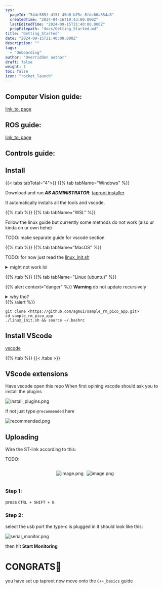 ```yaml
---
sys:
  pageId: "54dc585f-d15f-45d0-b75c-8fdc66a854a8"
  createdTime: "2024-04-16T19:43:00.000Z"
  lastEditedTime: "2024-09-15T21:40:00.000Z"
  propFilepath: "docs/Getting_Started.md"
title: "Getting_Started"
date: "2024-09-15T21:40:00.000Z"
description: ""
tags:
  - "Onboarding"
author: "Overridden author"
draft: false
weight: 1
toc: false
icon: "rocket_launch"
---
```


## Computer Vision guide:

[link_to_page](86d45bc0-388b-4d26-8848-44f255f73d0e)

## ROS guide:

[link_to_page](3c76c1de-ec8f-46d6-8b0a-294005edc2d5)

## Controls guide:

## Install

{{< tabs tabTotal="4">}}
{{% tab tabName="Windows" %}}

Download and run _**AS ADMINISTRATOR**_: [taproot installer](https://github.com/Thornbots/TeachingFreshies/releases/tag/1.0)

It automatically installs all the tools and vscode.

{{% /tab %}}
{{% tab tabName="WSL" %}}

Follow the linux guide but currently some methods do not work (also ur kinda on ur own hehe)

TODO: make separate guide for vscode section

{{% /tab %}}
{{% tab tabName="MacOS" %}}

TODO: for now just read the [linux_init.sh](https://github.com/agmui/sample_rm_pico_app/blob/main/linux_init.sh)

<details>
<summary>might not work lol</summary>

`brew install libusb pkg-config`

Next install: [vscode](https://code.visualstudio.com/Download)

</details>

{{% /tab %}}
{{% tab tabName="Linux (ubuntu)" %}}

{{% alert context="danger" %}}
**Warning** do not update recursively
<details>
<summary>why tho?</summary>
There are some submodules that may go on for a while (like tinyusb) and I highly
recommend you don't need to get them.
If you want to see what submodules I update just look in `linux_init.sh`
</details>
{{% /alert %}}

```shell
git clone <https://github.com/agmui/sample_rm_pico_app.git>
cd sample_rm_pico_app
./linux_init.sh && source ~/.bashrc
```

## Install VScode

[vscode](https://code.visualstudio.com/Download)

{{% /tab %}}
{{< /tabs >}}

## VScode extensions

Have vscode open this repo
When first opining vscode should ask you to install the plugins

![install_plugins.png](https://prod-files-secure.s3.us-west-2.amazonaws.com/d518164a-d88e-44d1-a4ee-3adb3bd8bce0/89bd30f0-1825-4e77-867b-0a41ce370880/install_plugins.png?X-Amz-Algorithm=AWS4-HMAC-SHA256&X-Amz-Content-Sha256=UNSIGNED-PAYLOAD&X-Amz-Credential=ASIAZI2LB466WIT3N3P4%2F20250217%2Fus-west-2%2Fs3%2Faws4_request&X-Amz-Date=20250217T003822Z&X-Amz-Expires=3600&X-Amz-Security-Token=IQoJb3JpZ2luX2VjEEEaCXVzLXdlc3QtMiJHMEUCIGwqK9OwbQWQykVCuiQJP4h6V%2FM%2FhcF6TNOGIRon70fyAiEAyumayQEAKpKTE3AxMeNwH0PLH7PNBcC%2FtVyp6Xler%2Boq%2FwMIaRAAGgw2Mzc0MjMxODM4MDUiDD9KOosqCSWrCi8UOyrcA7moGYIlZ8EP7d2RJ3tKxFdHYD93cttikIJdUw5EFW6YQD%2FSJWweoxCfyYK3etRmLxNhnitmFawkM9Pe1Wpo7sY8bV9vtNMdMmCXxfEtVl%2FhrFdBNQdZMQX%2Fvt95eZxiGa70GCt%2B0H5ID%2BArWuWQOEqCzsfiCDK4oYSU90Bi3i793pyFbzEPvLp4F08U9k4zKsPcDSJMv1JcL28WCdd9LbKCKvU0NpAI1oY%2F5ExqEq3AuExF7%2FZ58EP4rvHETLIVqswKAghIH7RVGfyFNQ9SRHM%2FoBGy3sYzeHbRPS3avvltSN32uF981u%2Bol2%2BWCDNqLstyRqJvs5DgOjmeDOcdLnG%2BkMGl%2B6A1BJalS6%2FpAVD1btIiEUu%2Bo6CZAfbE5jeBIhehJpLWxL3TXsxuXDSf93LOU2RItt%2FJxWbZut3H2hZzyEBLRBXn7hTqx%2BZLX%2BT7Vd9Srxz%2BOsESJVzI87l924NO%2BumPLzHPfD%2BQ5vc99HqOTJZTfP8MpHY43DInIWu%2FaHodSW9%2FHJ13isbZKrcK%2FjYMkckhmhRE8yhBfHHMr72q18ip0IK1gpbnwCJ2Nxp7FFL2ybkh8BJhMee7bm%2B8%2BHP5qLdAVBz33Nb8uZ6%2F%2FigYkW%2Fgd7xlCM8n4DA5MLGByr0GOqUBbgAAz5JAJJQeqjxmxTYI5%2B97pUCV5XwkwhfQOk4nWvTACcpIZ%2FoezIQ6%2B5su%2BdPAEsE4ki5QkiRebgsrc0MHtby0dOZkNFu9Bgdd6%2BiMqGu4GOt%2B7v2UbH9qqteXbtoZ9z1KRRGEg0zjHdwbcdVcOh6Nnii7xC%2BtFEawZAUjzXWZuWdBl%2FAYVa1WTiowy%2F8RibBlX6IPSWlfEmtUE5f%2B1WHlTlky&X-Amz-Signature=204a7de9e0e0c304ba0168b5e9f1906c15370ed2f4d2d8d91840bcd23c561a49&X-Amz-SignedHeaders=host&x-id=GetObject)

If not just type `@recommended` here  

![recommended.png](https://prod-files-secure.s3.us-west-2.amazonaws.com/d518164a-d88e-44d1-a4ee-3adb3bd8bce0/61e661e9-5d85-4dfc-be0d-8d2097a5e793/recommended.png?X-Amz-Algorithm=AWS4-HMAC-SHA256&X-Amz-Content-Sha256=UNSIGNED-PAYLOAD&X-Amz-Credential=ASIAZI2LB466WIT3N3P4%2F20250217%2Fus-west-2%2Fs3%2Faws4_request&X-Amz-Date=20250217T003822Z&X-Amz-Expires=3600&X-Amz-Security-Token=IQoJb3JpZ2luX2VjEEEaCXVzLXdlc3QtMiJHMEUCIGwqK9OwbQWQykVCuiQJP4h6V%2FM%2FhcF6TNOGIRon70fyAiEAyumayQEAKpKTE3AxMeNwH0PLH7PNBcC%2FtVyp6Xler%2Boq%2FwMIaRAAGgw2Mzc0MjMxODM4MDUiDD9KOosqCSWrCi8UOyrcA7moGYIlZ8EP7d2RJ3tKxFdHYD93cttikIJdUw5EFW6YQD%2FSJWweoxCfyYK3etRmLxNhnitmFawkM9Pe1Wpo7sY8bV9vtNMdMmCXxfEtVl%2FhrFdBNQdZMQX%2Fvt95eZxiGa70GCt%2B0H5ID%2BArWuWQOEqCzsfiCDK4oYSU90Bi3i793pyFbzEPvLp4F08U9k4zKsPcDSJMv1JcL28WCdd9LbKCKvU0NpAI1oY%2F5ExqEq3AuExF7%2FZ58EP4rvHETLIVqswKAghIH7RVGfyFNQ9SRHM%2FoBGy3sYzeHbRPS3avvltSN32uF981u%2Bol2%2BWCDNqLstyRqJvs5DgOjmeDOcdLnG%2BkMGl%2B6A1BJalS6%2FpAVD1btIiEUu%2Bo6CZAfbE5jeBIhehJpLWxL3TXsxuXDSf93LOU2RItt%2FJxWbZut3H2hZzyEBLRBXn7hTqx%2BZLX%2BT7Vd9Srxz%2BOsESJVzI87l924NO%2BumPLzHPfD%2BQ5vc99HqOTJZTfP8MpHY43DInIWu%2FaHodSW9%2FHJ13isbZKrcK%2FjYMkckhmhRE8yhBfHHMr72q18ip0IK1gpbnwCJ2Nxp7FFL2ybkh8BJhMee7bm%2B8%2BHP5qLdAVBz33Nb8uZ6%2F%2FigYkW%2Fgd7xlCM8n4DA5MLGByr0GOqUBbgAAz5JAJJQeqjxmxTYI5%2B97pUCV5XwkwhfQOk4nWvTACcpIZ%2FoezIQ6%2B5su%2BdPAEsE4ki5QkiRebgsrc0MHtby0dOZkNFu9Bgdd6%2BiMqGu4GOt%2B7v2UbH9qqteXbtoZ9z1KRRGEg0zjHdwbcdVcOh6Nnii7xC%2BtFEawZAUjzXWZuWdBl%2FAYVa1WTiowy%2F8RibBlX6IPSWlfEmtUE5f%2B1WHlTlky&X-Amz-Signature=c28b18568c89dc3e27c00a7769131edbb2c16d3650f455f561373631c73de8c2&X-Amz-SignedHeaders=host&x-id=GetObject)

## Uploading

Wire the ST-link according to this:

TODO:

<div style="display: flex;flex-direction: row; column-gap:10px; max-width: 630px;justify-content: center;">
<div>

![image.png](https://prod-files-secure.s3.us-west-2.amazonaws.com/d518164a-d88e-44d1-a4ee-3adb3bd8bce0/210ecb78-1116-4d7b-b9b7-2292f66fa2c2/image.png?X-Amz-Algorithm=AWS4-HMAC-SHA256&X-Amz-Content-Sha256=UNSIGNED-PAYLOAD&X-Amz-Credential=ASIAZI2LB466YRMRWQAM%2F20250217%2Fus-west-2%2Fs3%2Faws4_request&X-Amz-Date=20250217T003824Z&X-Amz-Expires=3600&X-Amz-Security-Token=IQoJb3JpZ2luX2VjEEEaCXVzLXdlc3QtMiJHMEUCIAoPV3OamCxVqcJ9Mym8pfm9gUTirlYDwdMulAIOIshXAiEA3zJZdo5cfG6RmS58wPLLn55dz2b6rNUINixeFo0QKAEq%2FwMIaRAAGgw2Mzc0MjMxODM4MDUiDInY9dpdgFewx%2FxHlyrcAz7906q1anqEmFIypOzKxjYvZnaxVkioL9rTnrsFbX9dUKGmf%2Fw1d13%2FGw36W8hkGMzL%2F1GPGikK5C%2Fuo%2B8XDp6BoCGSosw2zVXc4%2Bf1h4y8WONvxFYbFfHKLBCquWWVTeVxLiQ4Fsxa4v%2BmkSAgMkT7uaPCpUHRKUBumnsBSIT7fApDnU6wtFEo36a7RbUVplAQRgyBwW%2FL25iZJlsioP8zodua1EQ1OP%2FYCogmhRScAGulK7avkaN4vt9bPPgb0%2F6ruqRcL4KroGo5b5sxHjMXqzzP0Pa7rPeIozOZpSV%2F%2Bk1Wh3wXkdsRpeTQltB1EvN97xTRrj0cSE42FkUtRYn4ePdGGOLFgErwTlJI2GisoyImaS%2FWq088f0rMIJVPZ9JxPwt6mTaFiM5%2BhtdANY%2BTnhZS7%2BW9VQ1sQS%2BvOdoeExyLqT2Esv6AC6O%2ByaxyNZdjgnbQQKLKQiaQVpSExaCO%2BAIe9qGE2%2BDseT5sTFiaAxQ%2BesPc6i96CGUzPgkz1vdrJDbqGNVq6ym6uEw0EC%2FutQKDQRc%2FIWuPg8jN7o%2BVkGCgv2TsXDJ7R%2FsLfZJWvEl%2Fc9EoqKOMJOP5SG%2BMNtc8xdb4uNXdmf%2FVZV5AG2oBb%2Fc%2FeBz%2B62jou7u%2FMMuAyr0GOqUBUZcMMb%2FimMul6QsfYkkRPF6GAtqDUuRiMFYNb12zWkWdSpaZXc8ZQ5OdhUWMpwLvwJ88fNxwJ5mECibIFa%2BuKRyo073ZFUog7Tus1eKxYt0vQmKyTk0H35EwfeuHpXOktixrVaOZmBEjmxCqsq7q6EcF%2FCryGfnPDecvMwvSca%2FwRpys7vde7KI17frLKzOaqdc8Pg8y9Tp7%2FM9oAB9Scb94oiOU&X-Amz-Signature=d3f442d3c97cf13a2d5203b6f205b0d4f03be67bb0d1dc0e3893b57387c08b14&X-Amz-SignedHeaders=host&x-id=GetObject)

</div>
<div>

![image.png](https://prod-files-secure.s3.us-west-2.amazonaws.com/d518164a-d88e-44d1-a4ee-3adb3bd8bce0/33a0fd0f-8ca6-4a86-8e09-26e95ded1fff/image.png?X-Amz-Algorithm=AWS4-HMAC-SHA256&X-Amz-Content-Sha256=UNSIGNED-PAYLOAD&X-Amz-Credential=ASIAZI2LB466YF7PHGWQ%2F20250217%2Fus-west-2%2Fs3%2Faws4_request&X-Amz-Date=20250217T003825Z&X-Amz-Expires=3600&X-Amz-Security-Token=IQoJb3JpZ2luX2VjEEEaCXVzLXdlc3QtMiJHMEUCID3o0ZAhPxJ9pcJzoRUk3shqavI1GJewP1%2FAJjaQlMNWAiEA%2F07ErRWrQpnV%2FlPINBEQW%2Fgu6Hua%2FuN1SZVZkTHOo1kq%2FwMIaRAAGgw2Mzc0MjMxODM4MDUiDISB4Qmo5SvPMrXBSyrcA5jl4tHZSTDL%2B%2FJ0D2f3Q84uQ2KhZez5lhQvCSheK3B353KUYtEYozVgl99h4T4A5loUF41yw%2FfAoLJwFHrvcj55a%2FfLkxr56qYi4%2BxrLwGyaPmWW5Qx80%2FmvDLOigzPH2xejz4fjR4EsVWmnA5a2rwIYEob1ghsNjAObvSW%2FA61Ep4gSEir3TbUA23gKpR2w8PEViFn0vXSZM8Zv0Ooua%2BvdMACYhPdoZ5iRexDxbhGCZCGFf5k4E45Mf9bHhDypkeTC%2FeOK3Ylw7vkjTPu0taa6QEAyZMPD%2F10HksdEvj5MVPVPnjTKDs9hDznQPBd63XV7WAxSImOUFhlGMK4MK5BBU%2F8mNoHtJV4UOQYnVtT1oTk93SBQbQpvBsMpNphQbFIRPlyatqfQy%2FCsfzj1cB9yOMiauM53CpYXHTkVrb8tYRAwAMZ%2BHYjcteWCaCCMLCZAyNHqEGJi%2FWo4GWxun7OOznvH74DSxT%2BBGNyEpCjcCGthQnOAWfLVSqpwmTTFETOLuN5V%2FF%2F%2B98K%2B5p0RW2lyFiuL8cxTYniS32JXk2xc6lWF6nXZRjgue90mVmLOp8yXDMydzalqwsyqkm5I0iaWfRC6HENYDA%2FJkiCTr3SSoCGcGb4P%2BhyXoBHMI2Byr0GOqUBEAMW0Vwl8SAnRPQXWxNgOXI10UWFaVqmGEQ%2BxaDwqdINGL4wE7ykp%2B9qEEJudiIlJfV6vT%2B0HuWWTXyGw311PXo1KnItFVgBR13UjeWdaTLD5yGjf1HqWDrmDDXtmH36Y%2Baf%2F3qH5S8Dt97pvbpPMXwrb8gHg3p56SMkgppSTY1hcwLl0XDYOtkN6oC4VMRXplqfGza1jOYtZFhq90x5ul5rSw2n&X-Amz-Signature=dccf373773255c6997645b756fb10d80462c54cfb8dabd0639b07a1b41d6f608&X-Amz-SignedHeaders=host&x-id=GetObject)

</div>
</div>

### Step 1:

press `CTRL + SHIFT + B`

### Step 2:

select the usb port the type-c is plugged in it should look like this:

![serial_monitor.png](https://prod-files-secure.s3.us-west-2.amazonaws.com/d518164a-d88e-44d1-a4ee-3adb3bd8bce0/f03f4774-05d4-4393-b6a0-d5efb6d315ab/serial_monitor.png?X-Amz-Algorithm=AWS4-HMAC-SHA256&X-Amz-Content-Sha256=UNSIGNED-PAYLOAD&X-Amz-Credential=ASIAZI2LB466WIT3N3P4%2F20250217%2Fus-west-2%2Fs3%2Faws4_request&X-Amz-Date=20250217T003822Z&X-Amz-Expires=3600&X-Amz-Security-Token=IQoJb3JpZ2luX2VjEEEaCXVzLXdlc3QtMiJHMEUCIGwqK9OwbQWQykVCuiQJP4h6V%2FM%2FhcF6TNOGIRon70fyAiEAyumayQEAKpKTE3AxMeNwH0PLH7PNBcC%2FtVyp6Xler%2Boq%2FwMIaRAAGgw2Mzc0MjMxODM4MDUiDD9KOosqCSWrCi8UOyrcA7moGYIlZ8EP7d2RJ3tKxFdHYD93cttikIJdUw5EFW6YQD%2FSJWweoxCfyYK3etRmLxNhnitmFawkM9Pe1Wpo7sY8bV9vtNMdMmCXxfEtVl%2FhrFdBNQdZMQX%2Fvt95eZxiGa70GCt%2B0H5ID%2BArWuWQOEqCzsfiCDK4oYSU90Bi3i793pyFbzEPvLp4F08U9k4zKsPcDSJMv1JcL28WCdd9LbKCKvU0NpAI1oY%2F5ExqEq3AuExF7%2FZ58EP4rvHETLIVqswKAghIH7RVGfyFNQ9SRHM%2FoBGy3sYzeHbRPS3avvltSN32uF981u%2Bol2%2BWCDNqLstyRqJvs5DgOjmeDOcdLnG%2BkMGl%2B6A1BJalS6%2FpAVD1btIiEUu%2Bo6CZAfbE5jeBIhehJpLWxL3TXsxuXDSf93LOU2RItt%2FJxWbZut3H2hZzyEBLRBXn7hTqx%2BZLX%2BT7Vd9Srxz%2BOsESJVzI87l924NO%2BumPLzHPfD%2BQ5vc99HqOTJZTfP8MpHY43DInIWu%2FaHodSW9%2FHJ13isbZKrcK%2FjYMkckhmhRE8yhBfHHMr72q18ip0IK1gpbnwCJ2Nxp7FFL2ybkh8BJhMee7bm%2B8%2BHP5qLdAVBz33Nb8uZ6%2F%2FigYkW%2Fgd7xlCM8n4DA5MLGByr0GOqUBbgAAz5JAJJQeqjxmxTYI5%2B97pUCV5XwkwhfQOk4nWvTACcpIZ%2FoezIQ6%2B5su%2BdPAEsE4ki5QkiRebgsrc0MHtby0dOZkNFu9Bgdd6%2BiMqGu4GOt%2B7v2UbH9qqteXbtoZ9z1KRRGEg0zjHdwbcdVcOh6Nnii7xC%2BtFEawZAUjzXWZuWdBl%2FAYVa1WTiowy%2F8RibBlX6IPSWlfEmtUE5f%2B1WHlTlky&X-Amz-Signature=56cc2f2ac709a53127e627dded9ed3519e1bac6200094381b0db7e3880273496&X-Amz-SignedHeaders=host&x-id=GetObject)

then hit **Start Monitoring**

# CONGRATS🎉

you have set up taproot now move onto the `C++_basics` guide
